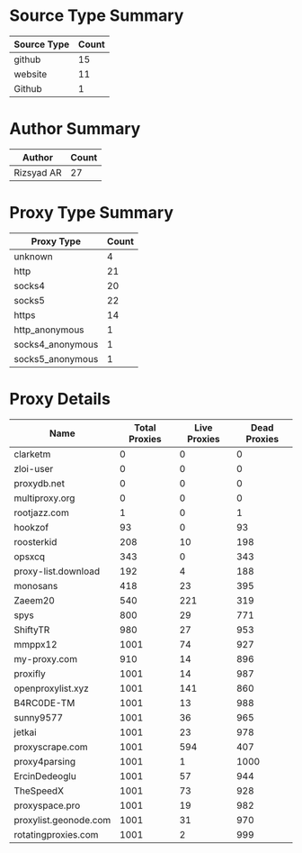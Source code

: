 # Source Type Summary

| Source Type | Count |
|-------------|-------|
| github | 15 |
| website | 11 |
| Github | 1 |


# Author Summary

| Author | Count |
|--------|-------|
| Rizsyad AR | 27 |


# Proxy Type Summary

| Proxy Type | Count |
|------------|-------|
| unknown | 4 |
| http | 21 |
| socks4 | 20 |
| socks5 | 22 |
| https | 14 |
| http_anonymous | 1 |
| socks4_anonymous | 1 |
| socks5_anonymous | 1 |


# Proxy Details

| Name | Total Proxies | Live Proxies | Dead Proxies |
|------|---------------|--------------|---------------|
| clarketm | 0 | 0 | 0 |
| zloi-user | 0 | 0 | 0 |
| proxydb.net | 0 | 0 | 0 |
| multiproxy.org | 0 | 0 | 0 |
| rootjazz.com | 1 | 0 | 1 |
| hookzof | 93 | 0 | 93 |
| roosterkid | 208 | 10 | 198 |
| opsxcq | 343 | 0 | 343 |
| proxy-list.download | 192 | 4 | 188 |
| monosans | 418 | 23 | 395 |
| Zaeem20 | 540 | 221 | 319 |
| spys | 800 | 29 | 771 |
| ShiftyTR | 980 | 27 | 953 |
| mmppx12 | 1001 | 74 | 927 |
| my-proxy.com | 910 | 14 | 896 |
| proxifly | 1001 | 14 | 987 |
| openproxylist.xyz | 1001 | 141 | 860 |
| B4RC0DE-TM | 1001 | 13 | 988 |
| sunny9577 | 1001 | 36 | 965 |
| jetkai | 1001 | 23 | 978 |
| proxyscrape.com | 1001 | 594 | 407 |
| proxy4parsing | 1001 | 1 | 1000 |
| ErcinDedeoglu | 1001 | 57 | 944 |
| TheSpeedX | 1001 | 73 | 928 |
| proxyspace.pro | 1001 | 19 | 982 |
| proxylist.geonode.com | 1001 | 31 | 970 |
| rotatingproxies.com | 1001 | 2 | 999 |

